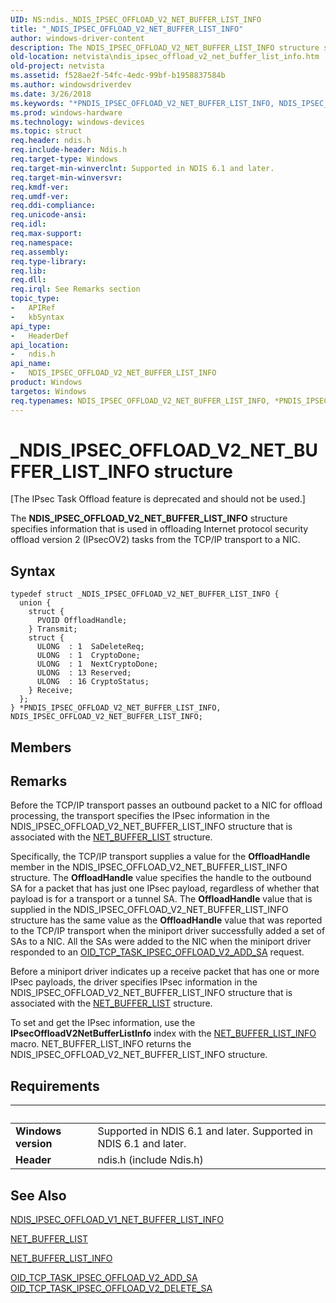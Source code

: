 ```yaml
---
UID: NS:ndis._NDIS_IPSEC_OFFLOAD_V2_NET_BUFFER_LIST_INFO
title: "_NDIS_IPSEC_OFFLOAD_V2_NET_BUFFER_LIST_INFO"
author: windows-driver-content
description: The NDIS_IPSEC_OFFLOAD_V2_NET_BUFFER_LIST_INFO structure specifies information that is used in offloading Internet protocol security offload version 2 (IPsecOV2) tasks from the TCP/IP transport to a NIC.
old-location: netvista\ndis_ipsec_offload_v2_net_buffer_list_info.htm
old-project: netvista
ms.assetid: f528ae2f-54fc-4edc-99bf-b1958837584b
ms.author: windowsdriverdev
ms.date: 3/26/2018
ms.keywords: "*PNDIS_IPSEC_OFFLOAD_V2_NET_BUFFER_LIST_INFO, NDIS_IPSEC_OFFLOAD_V2_NET_BUFFER_LIST_INFO, NDIS_IPSEC_OFFLOAD_V2_NET_BUFFER_LIST_INFO structure [Network Drivers Starting with Windows Vista], PNDIS_IPSEC_OFFLOAD_V2_NET_BUFFER_LIST_INFO, PNDIS_IPSEC_OFFLOAD_V2_NET_BUFFER_LIST_INFO structure pointer [Network Drivers Starting with Windows Vista], _NDIS_IPSEC_OFFLOAD_V2_NET_BUFFER_LIST_INFO, ndis/NDIS_IPSEC_OFFLOAD_V2_NET_BUFFER_LIST_INFO, ndis/PNDIS_IPSEC_OFFLOAD_V2_NET_BUFFER_LIST_INFO, netvista.ndis_ipsec_offload_v2_net_buffer_list_info, task_offload_IPsecv2_ref_b675fa29-2688-43a5-8608-3fb750093a46.xml"
ms.prod: windows-hardware
ms.technology: windows-devices
ms.topic: struct
req.header: ndis.h
req.include-header: Ndis.h
req.target-type: Windows
req.target-min-winverclnt: Supported in NDIS 6.1 and later.
req.target-min-winversvr: 
req.kmdf-ver: 
req.umdf-ver: 
req.ddi-compliance: 
req.unicode-ansi: 
req.idl: 
req.max-support: 
req.namespace: 
req.assembly: 
req.type-library: 
req.lib: 
req.dll: 
req.irql: See Remarks section
topic_type:
-	APIRef
-	kbSyntax
api_type:
-	HeaderDef
api_location:
-	ndis.h
api_name:
-	NDIS_IPSEC_OFFLOAD_V2_NET_BUFFER_LIST_INFO
product: Windows
targetos: Windows
req.typenames: NDIS_IPSEC_OFFLOAD_V2_NET_BUFFER_LIST_INFO, *PNDIS_IPSEC_OFFLOAD_V2_NET_BUFFER_LIST_INFO
---
```


# _NDIS_IPSEC_OFFLOAD_V2_NET_BUFFER_LIST_INFO structure
<p class="CCE_Message">[The IPsec Task Offload feature is deprecated and should not be used.]

The <b>NDIS_IPSEC_OFFLOAD_V2_NET_BUFFER_LIST_INFO</b> structure specifies information that is used in
  offloading Internet protocol security offload version 2 (IPsecOV2) tasks from the TCP/IP transport to a
  NIC.

## Syntax
```
typedef struct _NDIS_IPSEC_OFFLOAD_V2_NET_BUFFER_LIST_INFO {
  union {
    struct {
      PVOID OffloadHandle;
    } Transmit;
    struct {
      ULONG  : 1  SaDeleteReq;
      ULONG  : 1  CryptoDone;
      ULONG  : 1  NextCryptoDone;
      ULONG  : 13 Reserved;
      ULONG  : 16 CryptoStatus;
    } Receive;
  };
} *PNDIS_IPSEC_OFFLOAD_V2_NET_BUFFER_LIST_INFO, NDIS_IPSEC_OFFLOAD_V2_NET_BUFFER_LIST_INFO;
```

## Members


## Remarks
Before the TCP/IP transport passes an outbound packet to a NIC for offload processing, the transport
    specifies the IPsec information in the NDIS_IPSEC_OFFLOAD_V2_NET_BUFFER_LIST_INFO structure that is
    associated with the 
    <a href="https://msdn.microsoft.com/library/windows/hardware/ff568388">NET_BUFFER_LIST</a> structure.

Specifically, the TCP/IP transport supplies a value for the 
    <b>OffloadHandle</b> member in the NDIS_IPSEC_OFFLOAD_V2_NET_BUFFER_LIST_INFO structure. The 
    <b>OffloadHandle</b> value specifies the handle to the outbound SA for a packet that has just one IPsec
    payload, regardless of whether that payload is for a transport or a tunnel SA. The 
    <b>OffloadHandle</b> value that is supplied in the NDIS_IPSEC_OFFLOAD_V2_NET_BUFFER_LIST_INFO structure
    has the same value as the 
    <b>OffloadHandle</b> value that was reported to the TCP/IP transport when the miniport driver successfully
    added a set of SAs to a NIC. All the SAs were added to the NIC when the miniport driver responded to an 
    <a href="https://docs.microsoft.com/en-us/windows-hardware/drivers/network/oid-tcp-task-ipsec-offload-v2-add-sa">
    OID_TCP_TASK_IPSEC_OFFLOAD_V2_ADD_SA</a> request.

Before a miniport driver indicates up a receive packet that has one or more IPsec payloads, the driver
    specifies IPsec information in the NDIS_IPSEC_OFFLOAD_V2_NET_BUFFER_LIST_INFO structure that is
    associated with the 
    <a href="https://msdn.microsoft.com/library/windows/hardware/ff568388">NET_BUFFER_LIST</a> structure.

To set and get the IPsec information, use the 
    <b>IPsecOffloadV2NetBufferListInfo</b> index with the 
    <a href="https://msdn.microsoft.com/library/windows/hardware/ff568401">NET_BUFFER_LIST_INFO</a> macro.
    NET_BUFFER_LIST_INFO returns the NDIS_IPSEC_OFFLOAD_V2_NET_BUFFER_LIST_INFO structure.

## Requirements
| &nbsp; | &nbsp; |
| ---- |:---- |
| **Windows version** | Supported in NDIS 6.1 and later. Supported in NDIS 6.1 and later. |
| **Header** | ndis.h (include Ndis.h) |

## See Also

<a href="https://msdn.microsoft.com/library/windows/hardware/ff565801">NDIS_IPSEC_OFFLOAD_V1_NET_BUFFER_LIST_INFO</a>



<a href="https://msdn.microsoft.com/library/windows/hardware/ff568388">NET_BUFFER_LIST</a>



<a href="https://msdn.microsoft.com/library/windows/hardware/ff568401">NET_BUFFER_LIST_INFO</a>



<a href="https://docs.microsoft.com/en-us/windows-hardware/drivers/network/oid-tcp-task-ipsec-offload-v2-add-sa">
   OID_TCP_TASK_IPSEC_OFFLOAD_V2_ADD_SA</a>



<a href="https://docs.microsoft.com/en-us/windows-hardware/drivers/network/oid-tcp-task-ipsec-offload-v2-delete-sa">
   OID_TCP_TASK_IPSEC_OFFLOAD_V2_DELETE_SA</a>